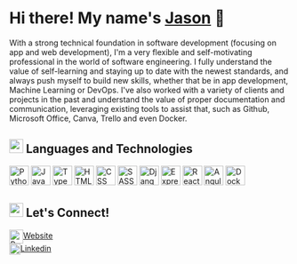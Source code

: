 # Hi there! My name's [Jason](https://jasonliu.onrender.com/) 👋

With a strong technical foundation in software development (focusing on app and web development), I'm a very flexible and self-motivating professional in the world of software engineering. I fully understand the value of self-learning and staying up to date with the newest standards, and always push myself to build new skills, whether that be in app development, Machine Learning or DevOps. 
I've also worked with a variety of clients and projects in the past and understand the value of proper documentation and communication, leveraging existing tools to assist that, such as Github, Microsoft Office, Canva, Trello and even Docker. 

## <img src="https://github.com/jason469/jason469/assets/75589970/55d3e568-de58-4405-8138-e1281e07d8b8" width="25" height="25"/>  Languages and Technologies
<p></p>
<p>
<img src="https://cdn.jsdelivr.net/gh/devicons/devicon/icons/python/python-original.svg" alt="Python" width="35" height="35" />
<img src="https://cdn.jsdelivr.net/gh/devicons/devicon/icons/javascript/javascript-original.svg" alt="JavaScript" width="35" height="35" />
<img src="https://cdn.jsdelivr.net/gh/devicons/devicon/icons/typescript/typescript-original.svg" alt="TypeScript" width="35" height="35" />
<img src="https://cdn.jsdelivr.net/gh/devicons/devicon/icons/html5/html5-original-wordmark.svg" alt="HTML" width="35" height="35" />
<img src="https://cdn.jsdelivr.net/gh/devicons/devicon/icons/css3/css3-original.svg" alt="CSS" width="35" height="35" />
<img src="https://cdn.jsdelivr.net/gh/devicons/devicon/icons/sass/sass-original.svg" alt="SASS" width="35" height="35" />
<img src="https://cdn.jsdelivr.net/gh/devicons/devicon/icons/django/django-plain.svg" alt="Django" width="35" height="35" />
<img src="https://cdn.jsdelivr.net/gh/devicons/devicon/icons/express/express-original-wordmark.svg" alt="Express" width="35" height="35" />
<img src="https://cdn.jsdelivr.net/gh/devicons/devicon/icons/react/react-original.svg" alt="React" width="35" height="35" />
<img src="https://cdn.jsdelivr.net/gh/devicons/devicon/icons/angularjs/angularjs-original.svg" alt="Angular" width="35" height="35" />
<img src="https://cdn.jsdelivr.net/gh/devicons/devicon/icons/docker/docker-original.svg" alt="Docker" width="35" height="35" />
</p>

## <img src="[https://github.com/jason469/jason469/assets/75589970/55d3e568-de58-4405-8138-e1281e07d8b8](https://github.com/jason469/jason469/assets/75589970/356a806b-2b9a-4aca-b7ae-8239d9293b3d)" width="25" height="25"/>  Let's Connect!
<img src="https://github.com/jason469/jason469/assets/75589970/fbb16207-21b9-4a04-af7a-15dc0ebb2ef9" alt="Personal Website" width="25" height="auto" align="center" />[Website](https://jasonliu.onrender.com/) <br>
<img src="https://cdn.jsdelivr.net/gh/devicons/devicon/icons/linkedin/linkedin-original.svg" alt="Linkedin" width="20" height="auto" align="center"/>[Linkedin](https://www.linkedin.com/in/jasonliudev/)
